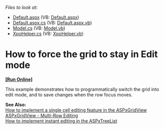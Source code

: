 <!-- default file list -->
*Files to look at*:

* [Default.aspx](./CS/InstantEditing/Default.aspx) (VB: [Default.aspx](./VB/InstantEditing/Default.aspx))
* [Default.aspx.cs](./CS/InstantEditing/Default.aspx.cs) (VB: [Default.aspx.vb](./VB/InstantEditing/Default.aspx.vb))
* [Model.cs](./CS/InstantEditing/Model.cs) (VB: [Model.vb](./VB/InstantEditing/Model.vb))
* [XpoHelper.cs](./CS/InstantEditing/XpoHelper.cs) (VB: [XpoHelper.vb](./VB/InstantEditing/XpoHelper.vb))
<!-- default file list end -->
# How to force the grid to stay in Edit mode
<!-- run online -->
**[[Run Online]](https://codecentral.devexpress.com/e1447/)**
<!-- run online end -->


<p>This example demonstrates how to programmatically switch the grid into edit mode, and to save changes when the row focus moves.</p><p><strong>See Also:</strong><br />
<a href="https://www.devexpress.com/Support/Center/p/E430">How to implement a single cell editing feature in the ASPxGridView</a><br />
<a href="https://www.devexpress.com/Support/Center/p/E158">ASPxGridView - Multi-Row Editing</a><br />
<a href="https://www.devexpress.com/Support/Center/p/E1241">How to implement instant editing in the ASPxTreeList</a></p>

<br/>


